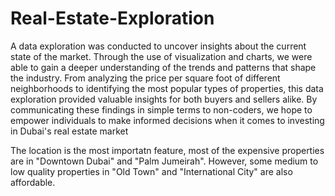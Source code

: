 # Real-Estate-Exploration
A data exploration was conducted to uncover insights about the current state of the market. Through the use of visualization and charts, we were able to gain a deeper understanding of the trends and patterns that shape the industry. From analyzing the price per square foot of different neighborhoods to identifying the most popular types of properties, this data exploration provided valuable insights for both buyers and sellers alike. By communicating these findings in simple terms to non-coders, we hope to empower individuals to make informed decisions when it comes to investing in Dubai's real estate market

The location is the most importatn feature, most of the expensive properties are in "Downtown Dubai" and "Palm Jumeirah".
However, some medium to low quality properties in "Old Town" and "International City" are also affordable.

